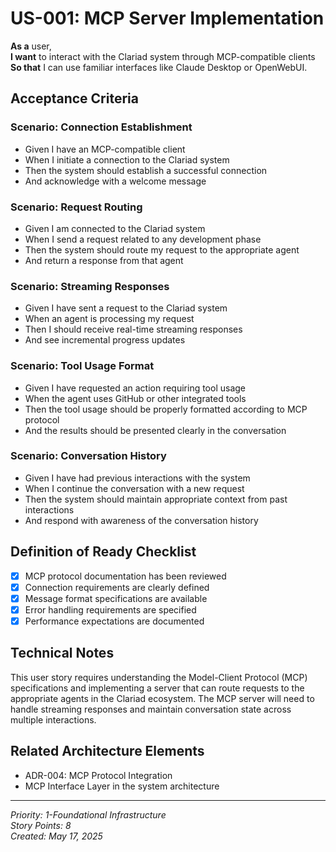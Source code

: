 # US-001: MCP Server Implementation

**As a** user,  
**I want** to interact with the Clariad system through MCP-compatible clients  
**So that** I can use familiar interfaces like Claude Desktop or OpenWebUI.

## Acceptance Criteria

### Scenario: Connection Establishment
- Given I have an MCP-compatible client
- When I initiate a connection to the Clariad system
- Then the system should establish a successful connection
- And acknowledge with a welcome message

### Scenario: Request Routing
- Given I am connected to the Clariad system
- When I send a request related to any development phase
- Then the system should route my request to the appropriate agent
- And return a response from that agent

### Scenario: Streaming Responses
- Given I have sent a request to the Clariad system
- When an agent is processing my request
- Then I should receive real-time streaming responses
- And see incremental progress updates

### Scenario: Tool Usage Format
- Given I have requested an action requiring tool usage
- When the agent uses GitHub or other integrated tools
- Then the tool usage should be properly formatted according to MCP protocol
- And the results should be presented clearly in the conversation

### Scenario: Conversation History
- Given I have had previous interactions with the system
- When I continue the conversation with a new request
- Then the system should maintain appropriate context from past interactions
- And respond with awareness of the conversation history

## Definition of Ready Checklist

- [x] MCP protocol documentation has been reviewed
- [x] Connection requirements are clearly defined
- [x] Message format specifications are available
- [x] Error handling requirements are specified
- [x] Performance expectations are documented

## Technical Notes

This user story requires understanding the Model-Client Protocol (MCP) specifications and implementing a server that can route requests to the appropriate agents in the Clariad ecosystem. The MCP server will need to handle streaming responses and maintain conversation state across multiple interactions.

## Related Architecture Elements

- ADR-004: MCP Protocol Integration
- MCP Interface Layer in the system architecture

---

*Priority: 1-Foundational Infrastructure*  
*Story Points: 8*  
*Created: May 17, 2025*